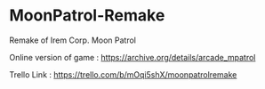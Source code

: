 # MoonPatrol-Remake
Remake of Irem Corp. Moon Patrol


Online version of game : https://archive.org/details/arcade_mpatrol

Trello Link : https://trello.com/b/mOqi5shX/moonpatrolremake
